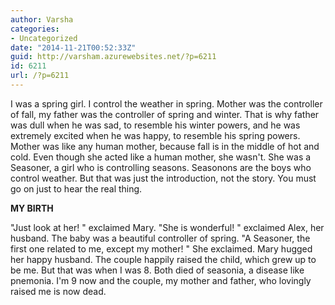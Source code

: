 ```yaml
---
author: Varsha
categories:
- Uncategorized
date: "2014-11-21T00:52:33Z"
guid: http://varsham.azurewebsites.net/?p=6211
id: 6211
url: /?p=6211
---
```


I was a spring girl. I control the weather in spring. Mother was the controller of fall, my father was the controller of spring and winter. That is why father was dull when he was sad, to resemble his winter powers, and he was extremely excited when he was happy, to resemble his spring powers. Mother was like any human mother, because fall is in the middle of hot and cold. Even though she acted like a human mother, she wasn't. She was a Seasoner, a girl who is controlling seasons. Seasonons are the boys who control weather. But that was just the introduction, not the story. You must go on just to hear the real thing.

**MY BIRTH**

 "Just look at her! " exclaimed Mary.  "She is wonderful! " exclaimed Alex, her husband. The baby was a beautiful controller of spring.  "A Seasoner, the first one related to me, except my mother! " She exclaimed. Mary hugged her happy husband. The couple happily raised the child, which grew up to be  me. But that was when I was 8. Both died of seasonia, a disease like pnemonia. I'm 9 now and the couple, my mother and father, who lovingly raised me is now dead.